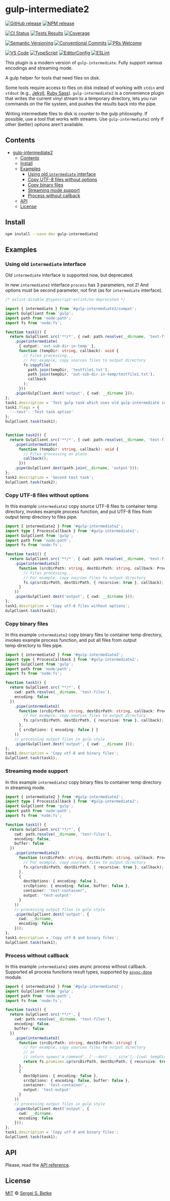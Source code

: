 # gulp-intermediate2

[![GitHub release](https://img.shields.io/github/v/release/IT-Service-NPM/gulp-intermediate2.svg?sort=semver\&logo=github)](https://github.com/IT-Service-NPM/gulp-intermediate2/releases)
[![NPM release](https://img.shields.io/npm/v/gulp-intermediate2.svg?logo=npm)](https://www.npmjs.com/package/gulp-intermediate2)

[![CI Status](https://github.com/IT-Service-NPM/gulp-intermediate2/actions/workflows/ci.yml/badge.svg?branch=main)](https://github.com/IT-Service-NPM/gulp-intermediate2/actions/workflows/ci.yml)
[![Tests Results](https://gist.githubusercontent.com/sergey-s-betke/d70e4de09a490afc9fb7a737363b231a/raw/tests.svg)](https://github.com/IT-Service-NPM/gulp-intermediate2/actions/workflows/tests.yml)
[![Coverage](https://gist.githubusercontent.com/sergey-s-betke/d70e4de09a490afc9fb7a737363b231a/raw/coverage.svg)](https://github.com/IT-Service-NPM/gulp-intermediate2/actions/workflows/tests.yml)

[![Semantic Versioning](https://img.shields.io/badge/Semantic%20Versioning-v2.0.0-green.svg?logo=semver)](https://semver.org/lang/ru/spec/v2.0.0.html)
[![Conventional Commits](https://img.shields.io/badge/Conventional%20Commits-v1.0.0-yellow.svg?logo=git)](https://conventionalcommits.org)
[![PRs Welcome](https://img.shields.io/badge/PRs-welcome-brightgreen.svg)](https://makeapullrequest.com)

[![VS Code](https://img.shields.io/badge/Visual_Studio_Code-0078D4?logo=visual%20studio%20code)](https://code.visualstudio.com)
[![TypeScript](https://img.shields.io/badge/TypeScript-333333.svg?logo=typescript)](http://www.typescriptlang.org/)
[![EditorConfig](https://img.shields.io/badge/EditorConfig-333333.svg?logo=editorconfig)](https://editorconfig.org)
[![ESLint](https://img.shields.io/badge/ESLint-3A33D1?logo=eslint)](https://eslint.org)

This plugin is a modern version of `gulp-intermediate`.
Fully support various encodings and streaming mode.

A gulp helper for tools that need files on disk.

Some tools require access to files on disk instead of working with `stdin` and `stdout`
(e.g., [Jekyll](http://jekyllrb.com/), [Ruby Sass](http://sass-lang.com/)).
`gulp-intermediate2` is a convenience plugin
that writes the current vinyl stream to a temporary directory,
lets you run commands on the file system, and pushes the results back into the pipe.

Writing intermediate files to disk is counter to the gulp philosophy.
If possible, use a tool that works with streams.
Use `gulp-intermediate2` only if other (better) options aren’t available.

## Contents

- [gulp-intermediate2](#gulp-intermediate2)
  - [Contents](#contents)
  - [Install](#install)
  - [Examples](#examples)
    - [Using old `intermediate` interface](#using-old-intermediate-interface)
    - [Copy UTF-8 files without options](#copy-utf-8-files-withoutoptions)
    - [Copy binary files](#copy-binary-files)
    - [Streaming mode support](#streaming-mode-support)
    - [Process without callback](#process-without-callback)
  - [API](#api)
  - [License](#license)

## Install

```sh
npm install --save-dev gulp-intermediate2
```

## Examples

### Using old `intermediate` interface

Old `intermediate` interface is supported now,
but deprecated.

In new `intermediate2` interface `process` has 3 parameters, not 2!
And options must be second parameter, not first
(as for `intermediate` interface).

```typescript file=test/examples/01\ compatibility\ mode/gulpfile.ts
/* eslint-disable @typescript-eslint/no-deprecated */

import { intermediate } from '#gulp-intermediate2/compat';
import GulpClient from 'gulp';
import path from 'node:path';
import fs from 'node:fs';

function task1() {
  return GulpClient.src('**/*', { cwd: path.resolve(__dirname, 'test-files') })
    .pipe(intermediate(
      { output: 'out-sub-dir-in-temp' },
      function (tempDir: string, callback): void {
        // Files processing...
        // For example, copy sources files to output directory
        fs.copyFile(
          path.join(tempDir, 'testfile1.txt'),
          path.join(tempDir, 'out-sub-dir-in-temp/testfile1.txt'),
          callback
        );
      }))
    .pipe(GulpClient.dest('output', { cwd: __dirname }));
};
task1.description = 'Test gulp task which uses old gulp-intermediate interface';
task1.flags = {
  '--test': 'Test task option'
};
GulpClient.task(task1);


function task2() {
  return GulpClient.src('**/*', { cwd: path.resolve(__dirname, 'test-files') })
    .pipe(intermediate(
      function (tempDir: string, callback): void {
        // Files processing on place
        callback();
      }))
    .pipe(GulpClient.dest(path.join(__dirname, 'output')));
};
task2.description = 'Second test task';
GulpClient.task(task2);
```

### Copy UTF-8 files without options

In this example `intermediate2` copy source UTF-8 files to
container temp directory, invokes example process function,
and put UTF-8 files from output temp directory
to files pipe.

```typescript file=test/examples/02\ copy\ files/gulpfile.ts
import { intermediate2 } from '#gulp-intermediate2';
import type { ProcessCallback } from '#gulp-intermediate2';
import GulpClient from 'gulp';
import path from 'node:path';
import fs from 'node:fs';

function task1() {
  return GulpClient.src('**/*', { cwd: path.resolve(__dirname, 'test-files') })
    .pipe(intermediate2(
      function (srcDirPath: string, destDirPath: string, callback: ProcessCallback): void {
        // Files processing...
        // For example, copy sources files to output directory
        fs.cp(srcDirPath, destDirPath, { recursive: true }, callback);
      }
    ))
    .pipe(GulpClient.dest('output', { cwd: __dirname }));
};
task1.description = 'Copy utf-8 files without options';
GulpClient.task(task1);
```

### Copy binary files

In this example `intermediate2` copy binary files to
container temp directory, invokes example process function,
and put all files from output temp directory
to files pipe.

```typescript file=test/examples/03\ copy\ binary\ files/gulpfile.ts
import { intermediate2 } from '#gulp-intermediate2';
import type { ProcessCallback } from '#gulp-intermediate2';
import GulpClient from 'gulp';
import path from 'node:path';
import fs from 'node:fs';

function task1() {
  return GulpClient.src('**/*', {
    cwd: path.resolve(__dirname, 'test-files'),
    encoding: false
  })
    .pipe(intermediate2(
      function (srcDirPath: string, destDirPath: string, callback: ProcessCallback): void {
        // For example, copy sources files to output directory
        fs.cp(srcDirPath, destDirPath, { recursive: true }, callback);
      },
      { srcOptions: { encoding: false } }
    ))
    // processing output files in gulp style
    .pipe(GulpClient.dest('output', { cwd: __dirname }));
};
task1.description = 'Copy utf-8 and binary files';
GulpClient.task(task1);
```

### Streaming mode support

In this example `intermediate2` copy binary files to
container temp directory in streaming mode.

```typescript file=test/examples/04\ streaming\ mode/gulpfile.ts
import { intermediate2 } from '#gulp-intermediate2';
import type { ProcessCallback } from '#gulp-intermediate2';
import GulpClient from 'gulp';
import path from 'node:path';
import fs from 'node:fs';

function task1() {
  return GulpClient.src('**/*', {
    cwd: path.resolve(__dirname, 'test-files'),
    encoding: false,
    buffer: false
  })
    .pipe(intermediate2(
      function (srcDirPath: string, destDirPath: string, callback: ProcessCallback): void {
        // For example, copy sources files to output directory
        fs.cp(srcDirPath, destDirPath, { recursive: true }, callback);
      },
      {
        destOptions: { encoding: false },
        srcOptions: { encoding: false, buffer: false },
        container: 'test-container',
        output: 'test-output'
      }
    ))
    // processing output files in gulp style
    .pipe(GulpClient.dest('output', {
      cwd: __dirname,
      encoding: false
    }));
};
task1.description = 'Copy utf-8 and binary files';
GulpClient.task(task1);
```

### Process without callback

In this example `intermediate2` uses async process
without callback.
Supported all process functions result types,
supported by [`async-done`](https://www.npmjs.com/package/async-done) module.

```typescript file=test/examples/05\ process\ without\ callback/gulpfile.ts
import { intermediate2 } from '#gulp-intermediate2';
import GulpClient from 'gulp';
import path from 'node:path';
import fs from 'node:fs';

function task1() {
  return GulpClient.src('**/*', {
    cwd: path.resolve(__dirname, 'test-files'),
    encoding: false,
    buffer: false
  })
    .pipe(intermediate2(
      function (srcDirPath: string, destDirPath: string) {
        // For example, copy sources files to output directory
        // or
        // return spawn('a_command', ['--dest', '_site'], {cwd: tempDir});
        return fs.promises.cp(srcDirPath, destDirPath, { recursive: true });
      },
      {
        destOptions: { encoding: false },
        srcOptions: { encoding: false, buffer: false },
        container: 'test-container',
        output: 'test-output'
      }
    ))
    // processing output files in gulp style
    .pipe(GulpClient.dest('output', {
      cwd: __dirname,
      encoding: false
    }));
};
task1.description = 'Copy utf-8 and binary files';
GulpClient.task(task1);
```

## API

Please, read the [API reference](/docs/index.md).

## License

[MIT](LICENSE) © [Sergei S. Betke](https://github.com/sergey-s-betke)
